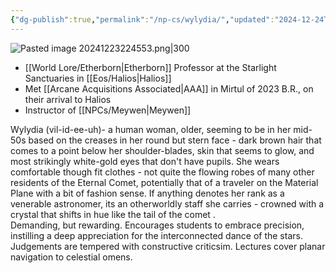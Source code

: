 ```yaml
---
{"dg-publish":true,"permalink":"/np-cs/wylydia/","updated":"2024-12-24T20:44:38.567-06:00"}
---
```


![Pasted image 20241223224553.png|300](/img/user/Images/Pasted%20image%2020241223224553.png)
- [[World Lore/Etherborn\|Etherborn]] Professor at the Starlight Sanctuaries in [[Eos/Halios\|Halios]]
- Met [[Arcane Acquisitions Associated\|AAA]] in Mirtul of 2023 B.R., on their arrival to Halios
- Instructor of [[NPCs/Meywen\|Meywen]]

Wylydia (vil-id-ee-uh)- a human woman, older, seeming to be in her mid-50s based on the creases in her round but stern face - dark brown hair that comes to a point below her shoulder-blades, skin that seems to glow, and most strikingly white-gold eyes that don't have pupils.
	She wears comfortable though fit clothes - not quite the flowing robes of many other residents of the Eternal Comet, potentially that of a traveler on the Material Plane with a bit of fashion sense. If anything denotes her rank as a venerable astronomer, its an otherworldly staff she carries - crowned with a crystal that shifts in hue like the tail of the comet .
	<br>
	Demanding, but rewarding. Encourages students to embrace precision, instilling a deep appreciation for the interconnected dance of the stars. Judgements are tempered with constructive criticsim. 
	Lectures cover planar navigation to celestial omens. 
	<br>
